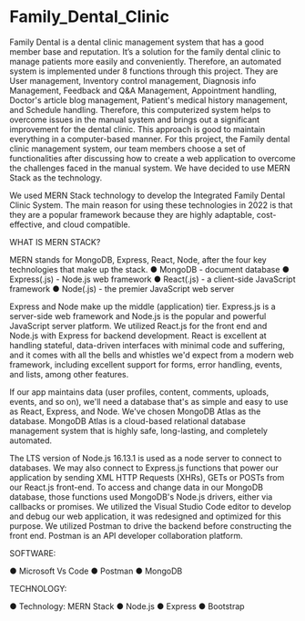 # Family_Dental_Clinic

Family Dental is a dental clinic management system that has a good member base and reputation. 
It’s a solution for the family dental clinic to manage patients more easily and conveniently. 
Therefore, an automated system is implemented under 8 functions through this project.
They are User management, Inventory control management, Diagnosis info Management, 
Feedback and Q&A Management, Appointment handling, Doctor's article blog management, 
Patient's medical history management, and Schedule handling. Therefore, this computerized 
system helps to overcome issues in the manual system and brings out a significant improvement 
for the dental clinic. This approach is good to maintain everything in a computer-based manner. 
For this project, the Family dental clinic management system, our team members choose a set of 
functionalities after discussing how to create a web application to overcome the challenges faced 
in the manual system. We have decided to use MERN Stack as the technology.

We used MERN Stack technology to develop the Integrated Family Dental Clinic System. The 
main reason for using these technologies in 2022 is that they are a popular framework because 
they are highly adaptable, cost-effective, and cloud compatible. 

WHAT IS MERN STACK? 

MERN stands for MongoDB, Express, React, Node, after the four key technologies that make up 
the stack.
● MongoDB - document database
● Express(.js) - Node.js web framework 
● React(.js) - a client-side JavaScript framework 
● Node(.js) - the premier JavaScript web server

Express and Node make up the middle (application) tier. Express.js is a server-side web 
framework and Node.js is the popular and powerful JavaScript server platform.
We utilized React.js for the front end and Node.js with Express for backend development. React 
is excellent at handling stateful, data-driven interfaces with minimal code and suffering, and it 
comes with all the bells and whistles we'd expect from a modern web framework, including 
excellent support for forms, error handling, events, and lists, among other features.

If our app maintains data (user profiles, content, comments, uploads, events, and so on), we'll 
need a database that's as simple and easy to use as React, Express, and Node. We've chosen 
MongoDB Atlas as the database. MongoDB Atlas is a cloud-based relational database 
management system that is highly safe, long-lasting, and completely automated.

The LTS version of Node.js 16.13.1 is used as a node server to connect to databases. We may 
also connect to Express.js functions that power our application by sending XML HTTP Requests 
(XHRs), GETs or POSTs from our React.js front-end. To access and change data in our 
MongoDB database, those functions used MongoDB's Node.js drivers, either via callbacks or 
promises. We utilized the Visual Studio Code editor to develop and debug our web application, it 
was redesigned and optimized for this purpose. We utilized Postman to drive the backend before 
constructing the front end. Postman is an API developer collaboration platform.

SOFTWARE:

● Microsoft Vs Code
● Postman 
● MongoDB

TECHNOLOGY:

● Technology: MERN Stack
● Node.js 
● Express 
● Bootstrap


